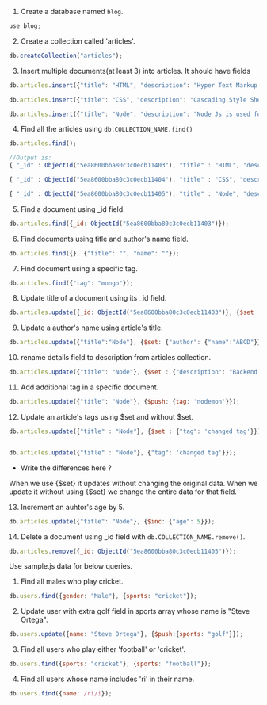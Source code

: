 1. Create a database named `blog`.

```js
use blog;
```
2. Create a collection called 'articles'.
```js
db.createCollection("articles");
```
3. Insert multiple documents(at least 3) into articles. It should have fields
```js
db.articles.insert({"title": "HTML", "description": "Hyper Text Markup Language", "author": {"name": "xyz", "age": 21, "email": "email@email"}, "tag": ["webdevelopment", "node", "react"]});

db.articles.insert({"title": "CSS", "description": "Cascading Style Sheet", "author": {"name": "abc", "age": 25, "email": "email@email"}, "tag": ["css", "node", "react"]});

db.articles.insert({"title": "Node", "description": "Node Js is used for the backend", "author": {"name": "ghi", "age": 29, "email": "email@email"}, "tag": ["mongo", "node", "express"]});
```
4. Find all the articles using `db.COLLECTION_NAME.find()`
```js
db.articles.find();

//Output is: 
{ "_id" : ObjectId("5ea8600bba80c3c0ecb11403"), "title" : "HTML", "description" : "Hyper Text Markup Language", "author" : { "name" : "xyz", "age" : 21, "email" : "email@email" }, "tag" : [ "webdevelopment", "node", "react" ] }

{ "_id" : ObjectId("5ea8600bba80c3c0ecb11404"), "title" : "CSS", "description" : "Cascading Style Sheet", "author" : { "name" : "abc", "age" : 25, "email" : "email@email" }, "tag" : [ "css", "node", "react" ] }

{ "_id" : ObjectId("5ea8600bba80c3c0ecb11405"), "title" : "Node", "description" : "Node Js is used for the backend", "author" : { "name" : "ghi", "age" : 29, "email" : "email@email" }, "tag" : [ "mongo", "node", "express" ] }
```
5. Find a document using _id field.
```js
db.articles.find({_id: ObjectId("5ea8600bba80c3c0ecb11403")});
```
6. Find documents using title and author's name field.
```js
db.articles.find({}, {"title": "", "name": ""});
```
7. Find document using a specific tag.
```js
db.articles.find({"tag": "mongo"});
```
8. Update title of a document using its _id field.
```js
db.articles.update({_id: ObjectId("5ea8600bba80c3c0ecb11403")}, {$set : {"title": "Hyper TML"}});
```
9. Update a author's name using article's title.
```js
db.articles.update({"title":"Node"}, {$set: {"author": {"name":"ABCD"}}});

```
10. rename details field to description from articles collection. 
```js
db.articles.update({"title": "Node"}, {$set : {"description": "Backend Backend"}});
```
11. Add additional tag in a specific document.
```js
db.articles.update({"title": "Node"}, {$push: {tag: 'nodemon'}});
```
12. Update an article's tags using $set and without $set.

```js
db.articles.update({"title" : "Node"}, {$set : {"tag": 'changed tag'}});


db.articles.update({"title" : "Node"}, {"tag": 'changed tag'}});
```
  - Write the differences here ?

When we use {$set} it updates without changing the original data. When we update it without using {$set} we change the entire data for that field.

13. Increment an auhtor's age by 5.  

```js
db.articles.update({"title": "Node"}, {$inc: {"age": 5}});

```

14. Delete a document using _id field with `db.COLLECTION_NAME.remove()`.
```js
db.articles.remove({_id: ObjectId("5ea8600bba80c3c0ecb11405")});

```
Use sample.js data for below queries.

1. Find all males who play cricket.
```js
db.users.find({gender: "Male"}, {sports: "cricket"});
```
2. Update user with extra golf field in sports array whose name is "Steve Ortega".
```js
db.users.update({name: "Steve Ortega"}, {$push:{sports: "golf"}});
```
3. Find all users who play either 'football' or 'cricket'.
```js
db.users.find({sports: "cricket"}, {sports: "football"});
```
4. Find all users whose name includes 'ri' in their name.
```js
db.users.find({name: /ri/i});
```